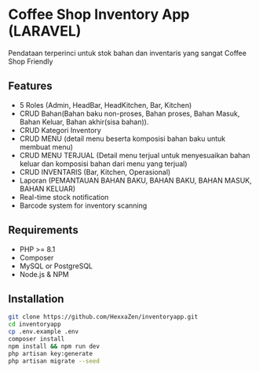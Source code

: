 # Coffee Shop Inventory App (LARAVEL)

Pendataan terperinci untuk stok bahan dan inventaris yang sangat Coffee Shop Friendly
## Features
- 5 Roles (Admin, HeadBar, HeadKitchen, Bar, Kitchen)
- CRUD Bahan(Bahan baku non-proses, Bahan proses, Bahan Masuk, Bahan Keluar, Bahan akhir(sisa bahan)).
- CRUD Kategori Inventory
- CRUD MENU (detail menu beserta komposisi bahan baku untuk membuat menu)
- CRUD MENU TERJUAL (Detail menu terjual untuk menyesuaikan bahan keluar dan komposisi bahan dari menu yang terjual)
- CRUD INVENTARIS (Bar, Kitchen, Operasional)
- Laporan (PEMANTAUAN BAHAN BAKU, BAHAN BAKU, BAHAN MASUK, BAHAN KELUAR)
- Real-time stock notification
- Barcode system for inventory scanning

## Requirements
- PHP >= 8.1
- Composer
- MySQL or PostgreSQL
- Node.js & NPM

## Installation

```bash
git clone https://github.com/HexxaZen/inventoryapp.git
cd inventoryapp
cp .env.example .env
composer install
npm install && npm run dev
php artisan key:generate
php artisan migrate --seed

